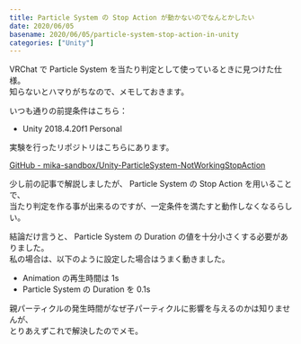 ```yaml
---
title: Particle System の Stop Action が動かないのでなんとかしたい
date: 2020/06/05
basename: 2020/06/05/particle-system-stop-action-in-unity
categories: ["Unity"]
---
```


VRChat で Particle System を当たり判定として使っているときに見つけた仕様。  
知らないとハマりがちなので、メモしておきます。

いつも通りの前提条件はこちら：

- Unity 2018.4.20f1 Personal

実験を行ったリポジトリはこちらにあります。

[GitHub - mika-sandbox/Unity-ParticleSystem-NotWorkingStopAction](https://github.com/mika-sandbox/Unity-ParticleSystem-NotWorkingStopAction)

少し前の記事で解説しましたが、 Particle System の Stop Action を用いることで、  
当たり判定を作る事が出来るのですが、一定条件を満たすと動作しなくなるらしい。

結論だけ言うと、 Particle System の Duration の値を十分小さくする必要がありました。  
私の場合は、以下のように設定した場合はうまく動きました。

- Animation の再生時間は 1s
- Particle System の Duration を 0.1s

親パーティクルの発生時間がなぜ子パーティクルに影響を与えるのかは知りませんが、  
とりあえずこれで解決したのでメモ。
